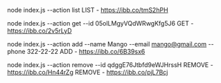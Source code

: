 node index.js --action list
LIST - https://ibb.co/tmS2hPH

node index.js --action get --id 05olLMgyVQdWRwgKfg5J6
GET - https://ibb.co/2v5rLyD

node index.js --action add --name Mango --email mango@gmail.com --phone 322-22-22
ADD - https://ibb.co/6B39sx6

node index.js --action remove --id qdggE76Jtbfd9eWJHrssH
REMOVE - https://ibb.co/Hn44rZg
REMOVE - https://ibb.co/pjL7Bcj
